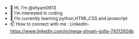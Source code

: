 - 👋 Hi, I’m @shyam0613
- 👀 I’m interested in coding
- 🌱 I’m currently learning python,HTML,CSS and javascript
- 📫 How to connect with me : LinkedIn- https://www.linkedin.com/in/mega-shyam-golla-79312924b

<!---
shyam0613/shyam0613 is a ✨ special ✨ repository because its my new file 'README.md'
--->
